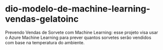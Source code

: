 # dio-modelo-de-machine-learning-vendas-gelatoinc
Prevendo Vendas de Sorvete com Machine Learning: esse projeto visa usar o Azure Machine Learning para prever quantos sorvetes serão vendidos com base na temperatura do ambiente.
